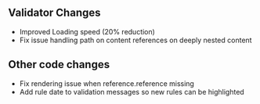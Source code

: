 ## Validator Changes

* Improved Loading speed (20% reduction)
* Fix issue handling path on content references on deeply nested content

## Other code changes

* Fix rendering issue when reference.reference missing
* Add rule date to validation messages so new rules can be highlighted
